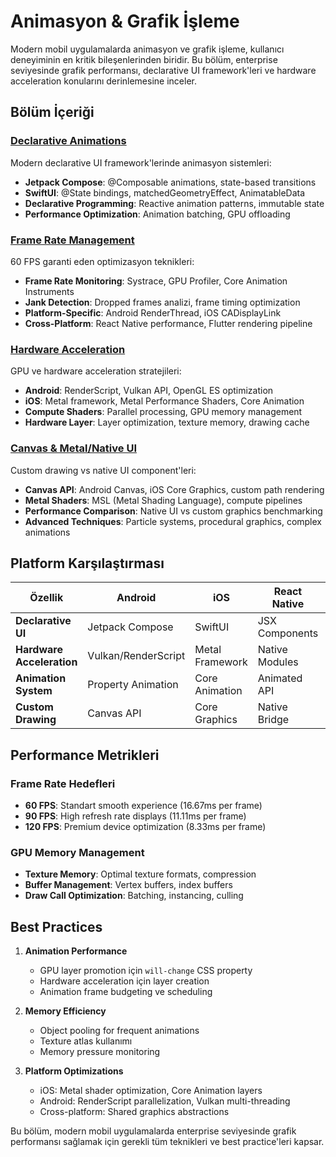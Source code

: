 # Animasyon & Grafik İşleme

Modern mobil uygulamalarda animasyon ve grafik işleme, kullanıcı deneyiminin en kritik bileşenlerinden biridir. Bu bölüm, enterprise seviyesinde grafik performansı, declarative UI framework'leri ve hardware acceleration konularını derinlemesine inceler.

## Bölüm İçeriği

### [Declarative Animations](/mobile/graphics/declarative-animations)
Modern declarative UI framework'lerinde animasyon sistemleri:
- **Jetpack Compose**: @Composable animations, state-based transitions
- **SwiftUI**: @State bindings, matchedGeometryEffect, AnimatableData
- **Declarative Programming**: Reactive animation patterns, immutable state
- **Performance Optimization**: Animation batching, GPU offloading

### [Frame Rate Management](/mobile/graphics/frame-rate-management)
60 FPS garanti eden optimizasyon teknikleri:
- **Frame Rate Monitoring**: Systrace, GPU Profiler, Core Animation Instruments
- **Jank Detection**: Dropped frames analizi, frame timing optimization
- **Platform-Specific**: Android RenderThread, iOS CADisplayLink
- **Cross-Platform**: React Native performance, Flutter rendering pipeline

### [Hardware Acceleration](/mobile/graphics/hardware-acceleration)
GPU ve hardware acceleration stratejileri:
- **Android**: RenderScript, Vulkan API, OpenGL ES optimization
- **iOS**: Metal framework, Metal Performance Shaders, Core Animation
- **Compute Shaders**: Parallel processing, GPU memory management
- **Hardware Layer**: Layer optimization, texture memory, drawing cache

### [Canvas & Metal/Native UI](/mobile/graphics/canvas-metal-native)
Custom drawing vs native UI component'leri:
- **Canvas API**: Android Canvas, iOS Core Graphics, custom path rendering
- **Metal Shaders**: MSL (Metal Shading Language), compute pipelines
- **Performance Comparison**: Native UI vs custom graphics benchmarking
- **Advanced Techniques**: Particle systems, procedural graphics, complex animations

## Platform Karşılaştırması

| Özellik | Android | iOS | React Native | Flutter |
|---------|---------|-----|--------------|---------|
| **Declarative UI** | Jetpack Compose | SwiftUI | JSX Components | Widget Tree |
| **Hardware Acceleration** | Vulkan/RenderScript | Metal Framework | Native Modules | Skia Engine |
| **Animation System** | Property Animation | Core Animation | Animated API | Tween System |
| **Custom Drawing** | Canvas API | Core Graphics | Native Bridge | CustomPainter |

## Performance Metrikleri

### Frame Rate Hedefleri
- **60 FPS**: Standart smooth experience (16.67ms per frame)
- **90 FPS**: High refresh rate displays (11.11ms per frame)
- **120 FPS**: Premium device optimization (8.33ms per frame)

### GPU Memory Management
- **Texture Memory**: Optimal texture formats, compression
- **Buffer Management**: Vertex buffers, index buffers
- **Draw Call Optimization**: Batching, instancing, culling

## Best Practices

1. **Animation Performance**
   - GPU layer promotion için `will-change` CSS property
   - Hardware acceleration için layer creation
   - Animation frame budgeting ve scheduling

2. **Memory Efficiency**
   - Object pooling for frequent animations
   - Texture atlas kullanımı
   - Memory pressure monitoring

3. **Platform Optimizations**
   - iOS: Metal shader optimization, Core Animation layers
   - Android: RenderScript parallelization, Vulkan multi-threading
   - Cross-platform: Shared graphics abstractions

Bu bölüm, modern mobil uygulamalarda enterprise seviyesinde grafik performansı sağlamak için gerekli tüm teknikleri ve best practice'leri kapsar.
